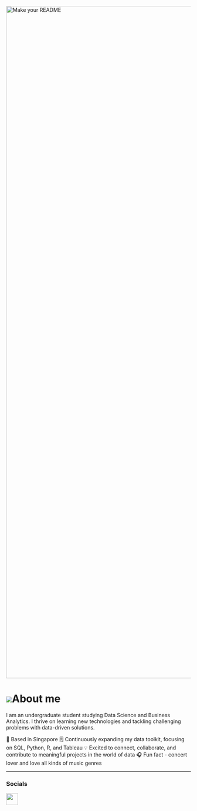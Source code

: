 
<img width="1834" alt="Make your README" src="https://github.com/user-attachments/assets/94b69eba-25fa-4722-8d5b-7bdb816e887e">

![](https://user-images.githubusercontent.com/18350557/176309783-0785949b-9127-417c-8b55-ab5a4333674e.gif)About me
=================================================================================================================================

I am an undergraduate student studying Data Science and Business Analytics. I thrive on learning new technologies and tackling challenging problems with data-driven solutions.

🤍 Based in Singapore
🗒️ Continuously expanding my data toolkit, focusing on SQL, Python, R, and Tableau
💡 Excited to connect, collaborate, and contribute to meaningful projects in the world of data
🎧 Fun fact - concert lover and love all kinds of music genres

----------------------------------


### Socials

<p align="left"> <a href="https://www.linkedin.com/in/charmaine-lee-40149716a" target="_blank" rel="noreferrer"><img src="https://raw.githubusercontent.com/danielcranney/readme-generator/main/public/icons/socials/linkedin.svg" width="32" height="32" /></a></p>
